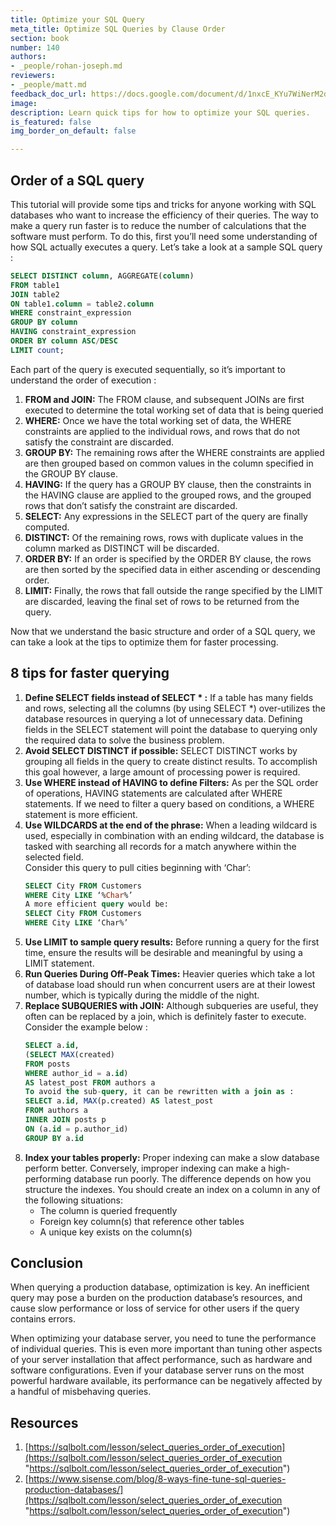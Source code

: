 ```yaml
---
title: Optimize your SQL Query
meta_title: Optimize SQL Queries by Clause Order
section: book
number: 140
authors:
- _people/rohan-joseph.md
reviewers:
- _people/matt.md
feedback_doc_url: https://docs.google.com/document/d/1nxcE_KYu7WiNerM2dyYE7Q0uiUMCebdHjoV12KtrRB4/edit?usp=sharing
image: 
description: Learn quick tips for how to optimize your SQL queries.
is_featured: false
img_border_on_default: false

---
```

## Order of a SQL query

This tutorial will provide some tips and tricks for anyone working with SQL databases who want to increase the efficiency of their queries. The way to make a query run faster is to reduce the number of calculations that the software must perform. To do this, first you’ll need some understanding of how SQL actually executes a query. Let’s take a look at a sample SQL query :

```sql
SELECT DISTINCT column, AGGREGATE(column)
FROM table1
JOIN table2
ON table1.column = table2.column
WHERE constraint_expression
GROUP BY column
HAVING constraint_expression
ORDER BY column ASC/DESC
LIMIT count;
```

Each part of the query is executed sequentially, so it’s important to understand the order of execution :

1. **FROM and JOIN:** The FROM clause, and subsequent JOINs are first executed to determine the total working set of data that is being queried
2. **WHERE:** Once we have the total working set of data, the WHERE constraints are applied to the individual rows, and rows that do not satisfy the constraint are discarded.
3. **GROUP BY:** The remaining rows after the WHERE constraints are applied are then grouped based on common values in the column specified in the GROUP BY clause.
4. **HAVING:** If the query has a GROUP BY clause, then the constraints in the HAVING clause are applied to the grouped rows, and the grouped rows that don’t satisfy the constraint are discarded.
5. **SELECT:** Any expressions in the SELECT part of the query are finally computed.
6. **DISTINCT:** Of the remaining rows, rows with duplicate values in the column marked as DISTINCT will be discarded.
7. **ORDER BY:** If an order is specified by the ORDER BY clause, the rows are then sorted by the specified data in either ascending or descending order.
8. **LIMIT:** Finally, the rows that fall outside the range specified by the LIMIT are discarded, leaving the final set of rows to be returned from the query.

Now that we understand the basic structure and order of a SQL query, we can take a look at the tips to optimize them for faster processing.

## 8 tips for faster querying

1. **Define SELECT fields instead of SELECT \* :** If a table has many fields and rows, selecting all the columns (by using SELECT \*) over-utilizes the database resources in querying a lot of unnecessary data. Defining fields in the SELECT statement will point the database to querying only the required data to solve the business problem.
2. **Avoid SELECT DISTINCT if possible:** SELECT DISTINCT works by grouping all fields in the query to create distinct results. To accomplish this goal however, a large amount of processing power is required.
3. **Use WHERE instead of HAVING to define Filters:** As per the SQL order of operations, HAVING statements are calculated after WHERE statements. If we need to filter a query based on conditions, a WHERE statement is more efficient.
4. **Use WILDCARDS at the end of the phrase:** When a leading wildcard is used, especially in combination with an ending wildcard, the database is tasked with searching all records for a match anywhere within the selected field.  
     Consider this query to pull cities beginning with ‘Char’:
     ```sql
     SELECT City FROM Customers  
     WHERE City LIKE ‘%Char%’  
     A more efficient query would be:  
     SELECT City FROM Customers  
     WHERE City LIKE ‘Char%’
     ```
5. **Use LIMIT to sample query results:** Before running a query for the first time, ensure the results will be desirable and meaningful by using a LIMIT statement.
6. **Run Queries During Off-Peak Times:** Heavier queries which take a lot of database load should run when concurrent users are at their lowest number, which is typically during the middle of the night.
7. **Replace SUBQUERIES with JOIN:** Although subqueries are useful, they often can be replaced by a join, which is definitely faster to execute. Consider the example below :  
    ```sql
    SELECT a.id,  
    (SELECT MAX(created)  
    FROM posts  
    WHERE author_id = a.id)  
    AS latest_post FROM authors a  
    To avoid the sub-query, it can be rewritten with a join as :  
    SELECT a.id, MAX(p.created) AS latest_post  
    FROM authors a  
    INNER JOIN posts p  
    ON (a.id = p.author_id)  
    GROUP BY a.id
    ```
8. **Index your tables properly:** Proper indexing can make a slow database perform better. Conversely, improper indexing can make a high-performing database run poorly. The difference depends on how you structure the indexes. You should create an index on a column in any of the following situations:
    * The column is queried frequently
    * Foreign key column(s) that reference other tables
    * A unique key exists on the column(s)

## Conclusion

When querying a production database, optimization is key. An inefficient query may pose a burden on the production database’s resources, and cause slow performance or loss of service for other users if the query contains errors.

When optimizing your database server, you need to tune the performance of individual queries. This is even more important than tuning other aspects of your server installation that affect performance, such as hardware and software configurations. Even if your database server runs on the most powerful hardware available, its performance can be negatively affected by a handful of misbehaving queries.

## Resources

1. [https://sqlbolt.com/lesson/select_queries_order_of_execution](https://sqlbolt.com/lesson/select_queries_order_of_execution "https://sqlbolt.com/lesson/select_queries_order_of_execution")
2. [https://www.sisense.com/blog/8-ways-fine-tune-sql-queries-production-databases/](https://sqlbolt.com/lesson/select_queries_order_of_execution "https://sqlbolt.com/lesson/select_queries_order_of_execution")